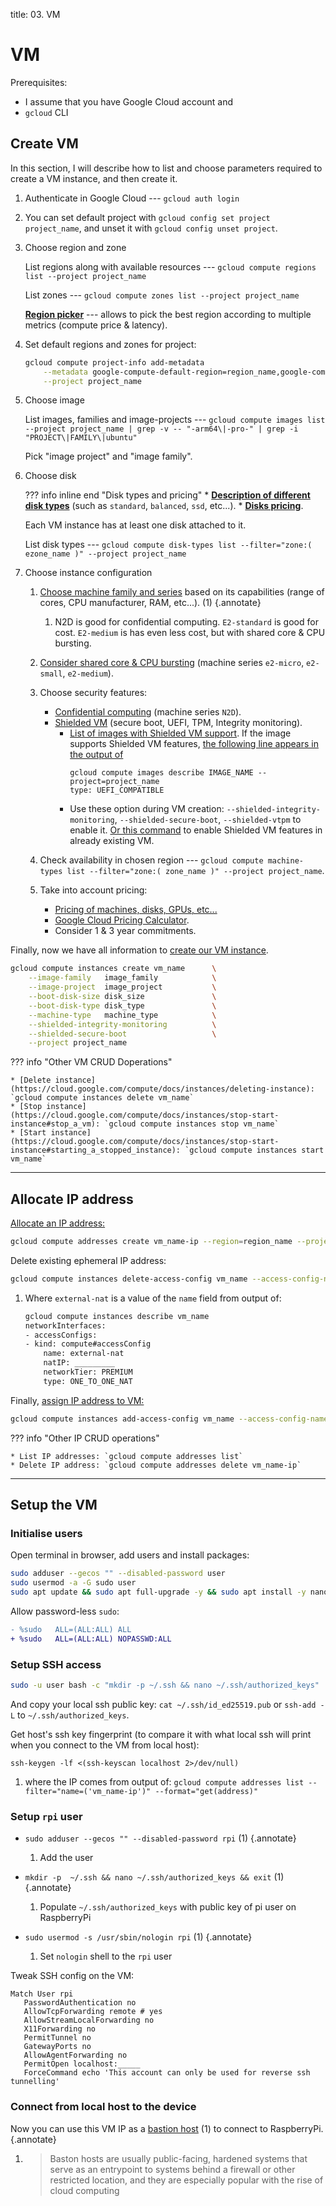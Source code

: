 title: 03. VM

# **VM**

Prerequisites:

* I assume that you have Google Cloud account and
* `gcloud` CLI

## **Create VM**

In this section, I will describe how to list and choose parameters required to create a VM instance, and then create it.

1. Authenticate in Google Cloud --- `gcloud auth login`

2. You can set default project with `gcloud config set project project_name`, and unset it
   with `gcloud config unset project`.


3. Choose region and zone

    List regions along with available resources --- `gcloud compute regions list --project project_name`

    List zones --- `gcloud compute zones list --project project_name`

    [**Region picker**](https://cloud.withgoogle.com/region-picker/) --- allows to pick the best region
    according to multiple metrics (compute price & latency).


4. Set default regions and zones for project:
    ```bash
    gcloud compute project-info add-metadata                                                       \
        --metadata google-compute-default-region=region_name,google-compute-default-zone=zone_name \
        --project project_name
    ```


5. Choose image

    List images, families and image-projects ---
    `gcloud compute images list --project project_name | grep -v -- "-arm64\|-pro-" | grep -i "PROJECT\|FAMILY\|ubuntu"`

    Pick "image project" and "image family".


6. Choose disk

    ??? info inline end "Disk types and pricing"
        * [**Description of different disk types**](https://cloud.google.com/compute/docs/disks#disk-types)
          (such as `standard`, `balanced`, `ssd`, etc...).
        * [**Disks pricing**](https://cloud.google.com/compute/disks-image-pricing#disk).

    Each VM instance has at least one disk attached to it.

    List disk types --- `gcloud compute disk-types list --filter="zone:( ezone_name )" --project project_name`


7. Choose instance configuration

    1. [Choose machine family and series](https://cloud.google.com/compute/docs/machine-types) based on its
       capabilities (range of cores, CPU manufacturer, RAM, etc...). (1)
       {.annotate}

        1. N2D is good for confidential computing. `E2-standard` is good for cost. `E2-medium` is has even less
           cost, but with shared core & CPU bursting.

    2. [Consider shared core & CPU bursting](https://cloud.google.com/compute/docs/general-purpose-machines#e2-shared-core) (machine series `e2-micro`, `e2-small`, `e2-medium`).

    3. Choose security features:

        * [Confidential computing](https://cloud.google.com/compute/confidential-vm/docs/about-cvm)
          (machine series `N2D`).
        * [Shielded VM](https://cloud.google.com/compute/shielded-vm/docs/shielded-vm#linux)
          (secure boot, UEFI, TPM, Integrity monitoring).
            * [List of images with Shielded VM support](https://cloud.google.com/compute/docs/images/os-details#ubuntu_lts). If the image supports Shielded VM features,
              [the following line appears in the output of](https://cloud.google.com/compute/docs/instances/create-start-instance#gcloud)
              ```
              gcloud compute images describe IMAGE_NAME --project=project_name
              type: UEFI_COMPATIBLE
              ```
            * Use these option during VM creation:
              `--shielded-integrity-monitoring`, `--shielded-secure-boot`, `--shielded-vtpm` to enable it.
              [Or this command](https://cloud.google.com/compute/shielded-vm/docs/modifying-shielded-vm) to enable
              Shielded VM features in already existing VM.

    4. Check availability in chosen region ---
       `gcloud compute machine-types list --filter="zone:( zone_name )" --project project_name`.

    5. Take into account pricing:

        * [Pricing of machines, disks, GPUs, etc...](https://cloud.google.com/compute/all-pricing)
        * [Google Cloud Pricing Calculator](https://cloud.google.com/products/calculator).
        * Consider 1 & 3 year commitments.


Finally, now we have all information to [create our VM instance](https://cloud.google.com/sdk/gcloud/reference/compute/instances/create).

```bash
gcloud compute instances create vm_name      \
    --image-family   image_family            \
    --image-project  image_project           \
    --boot-disk-size disk_size               \
    --boot-disk-type disk_type               \
    --machine-type   machine_type            \
    --shielded-integrity-monitoring          \
    --shielded-secure-boot                   \
    --project project_name
```

??? info "Other VM CRUD Doperations"

    * [Delete instance](https://cloud.google.com/compute/docs/instances/deleting-instance): `gcloud compute instances delete vm_name`
    * [Stop instance](https://cloud.google.com/compute/docs/instances/stop-start-instance#stop_a_vm): `gcloud compute instances stop vm_name`
    * [Start instance](https://cloud.google.com/compute/docs/instances/stop-start-instance#starting_a_stopped_instance): `gcloud compute instances start vm_name`














----------------------------------------------------------------------------------------------------------------


## **Allocate IP address**


[Allocate an IP address:](https://cloud.google.com/compute/docs/ip-addresses/reserve-static-external-ip-address#reserve_new_static)
```bash
gcloud compute addresses create vm_name-ip --region=region_name --project project_name
```

Delete existing ephemeral IP address:

```bash
gcloud compute instances delete-access-config vm_name --access-config-name="external-nat" # (1)!
```

1. Where `external-nat` is a value of the `name` field from output of:
    ```bash
    gcloud compute instances describe vm_name
    networkInterfaces:
    - accessConfigs:
    - kind: compute#accessConfig
        name: external-nat
        natIP: _________
        networkTier: PREMIUM
        type: ONE_TO_ONE_NAT
    ```

Finally, [assign IP address to VM:](https://cloud.google.com/compute/docs/ip-addresses/reserve-static-external-ip-address#IP_assign)
```bash
gcloud compute instances add-access-config vm_name --access-config-name="external-nat" --address=(gcloud compute addresses list --filter="name=('vm_name-ip')" --format="get(address)")
```


??? info "Other IP CRUD operations"

    * List IP addresses: `gcloud compute addresses list`
    * Delete IP address: `gcloud compute addresses delete vm_name-ip`






----------------------------------------------------------------------------------------------------------------

## **Setup the VM**


### Initialise users

Open terminal in browser, add users and install packages:

```bash
sudo adduser --gecos "" --disabled-password user
sudo usermod -a -G sudo user
sudo apt update && sudo apt full-upgrade -y && sudo apt install -y nano git locate
```

Allow password-less `sudo`:

```diff title="sudo visudo"
- %sudo   ALL=(ALL:ALL) ALL
+ %sudo   ALL=(ALL:ALL) NOPASSWD:ALL
```

### Setup SSH access

```bash linenums="1"
sudo -u user bash -c "mkdir -p ~/.ssh && nano ~/.ssh/authorized_keys"
```
And copy your local ssh public key: `cat ~/.ssh/id_ed25519.pub` or `ssh-add -L` to `~/.ssh/authorized_keys`.

Get host's ssh key fingerprint (to compare it with what local ssh will print when you connect to the VM from local host):
```
ssh-keygen -lf <(ssh-keyscan localhost 2>/dev/null)
```

1. where the IP comes from output of: `gcloud compute addresses list --filter="name=('vm_name-ip')" --format="get(address)"`



### Setup `rpi` user

* `sudo adduser --gecos "" --disabled-password rpi` (1)
  {.annotate}
    1. Add the user

* `mkdir -p  ~/.ssh && nano ~/.ssh/authorized_keys && exit` (1)
  {.annotate}
    1. Populate `~/.ssh/authorized_keys` with public key of pi user on RaspberryPi

* `sudo usermod -s /usr/sbin/nologin rpi` (1)
  {.annotate}
    1. Set `nologin` shell to the `rpi` user



Tweak SSH config on the VM:

```linenums="1" title="sudo nano /etc/ssh/sshd_config"
Match User rpi
   PasswordAuthentication no
   AllowTcpForwarding remote # yes
   AllowStreamLocalForwarding no
   X11Forwarding no
   PermitTunnel no
   GatewayPorts no
   AllowAgentForwarding no
   PermitOpen localhost:_____
   ForceCommand echo 'This account can only be used for reverse ssh tunnelling'
```

### Connect from local host to the device

Now you can use this VM IP as a [bastion host](https://www.redhat.com/sysadmin/ssh-proxy-bastion-proxyjump)
(1) to connect to RaspberryPi.
{.annotate}

1. > Baston hosts are usually public-facing, hardened systems that serve as an entrypoint to systems behind
   > a firewall or other restricted location, and they are especially popular with the rise of cloud computing
